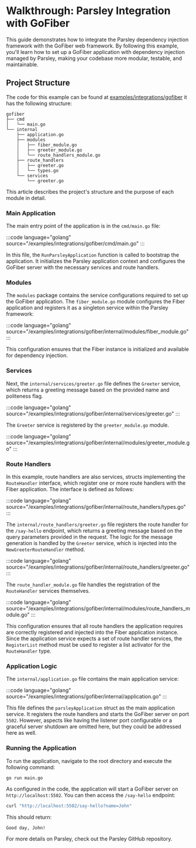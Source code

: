 # Walkthrough: Parsley Integration with GoFiber

This guide demonstrates how to integrate the Parsley dependency injection framework with the GoFiber web framework. By following this example, you'll learn how to set up a GoFiber application with dependency injection managed by Parsley, making your codebase more modular, testable, and maintainable.

## Project Structure

The code for this example can be found at [examples/integrations/gofiber](https://github.com/matzefriedrich/parsley-docs/tree/main/examples/integrations/gofiber) it has the following structure:

```text
gofiber
├── cmd
│   └── main.go
└── internal
    ├── application.go
    ├── modules
    │   ├── fiber_module.go
    │   ├── greeter_module.go
    │   └── route_handlers_module.go
    ├── route_handlers
    │   ├── greeter.go
    │   └── types.go
    └── services
        └── greeter.go
```

This article describes the project's structure and the purpose of each module in detail.

### Main Application

The main entry point of the application is in the `cmd/main.go` file:

:::code language="golang" source="/examples/integrations/gofiber/cmd/main.go" :::

In this file, the `RunParsleyApplication` function is called to bootstrap the application. It initializes the Parsley application context and configures the GoFiber server with the necessary services and route handlers.

### Modules

The `modules` package contains the service configurations required to set up the GoFiber application. The `fiber_module.go` module configures the Fiber application and registers it as a singleton service within the Parsley framework:

:::code language="golang" source="/examples/integrations/gofiber/internal/modules/fiber_module.go" :::

This configuration ensures that the Fiber instance is initialized and available for dependency injection.

### Services

Next, the `internal/services/greeter.go` file defines the `Greeter` service, which returns a greeting message based on the provided name and politeness flag.

:::code language="golang" source="/examples/integrations/gofiber/internal/services/greeter.go" :::

The `Greeter` service is registered by the `greeter_module.go` module.

:::code language="golang" source="/examples/integrations/gofiber/internal/modules/greeter_module.go" :::


### Route Handlers

In this example, route handlers are also services, structs implementing the `RouteHandler` interface, which register one or more route handlers with the Fiber application. The interface is defined as follows:

:::code language="golang" source="/examples/integrations/gofiber/internal/route_handlers/types.go" :::

The `internal/route_handlers/greeter.go` file registers the route handler for the `/say-hello` endpoint, which returns a greeting message based on the query parameters provided in the request. The logic for the message generation is handled by the `Greeter` service, which is injected into the `NewGreeterRouteHandler` method.

:::code language="golang" source="/examples/integrations/gofiber/internal/route_handlers/greeter.go" :::

The `route_handler_module.go` file handles the registration of the `RouteHandler` services themselves.

:::code language="golang" source="/examples/integrations/gofiber/internal/modules/route_handlers_module.go" :::

This configuration ensures that all route handlers the application requires are correctly registered and injected into the Fiber application instance. Since the application service expects a set of route handler services, the `RegisterList` method must be used to register a list activator for the `RouteHandler` type.


### Application Logic

The `internal/application.go` file contains the main application service:

:::code language="golang" source="/examples/integrations/gofiber/internal/application.go" :::

This file defines the `parsleyApplication` struct as the main application service. It registers the route handlers and starts the GoFiber server on port `5502`. However, aspects like having the listener port configurable or a graceful server shutdown are omitted here, but they could be addressed here as well.

### Running the Application

To run the application, navigate to the root directory and execute the following command:

```sh
go run main.go
```

As configured in the code, the application will start a GoFiber server on `http://localhost:5502`. You can then access the `/say-hello` endpoint:

```sh
curl "http://localhost:5502/say-hello?name=John"
```

This should return:

```text
Good day, John!
```

For more details on Parsley, check out the Parsley GitHub repository.